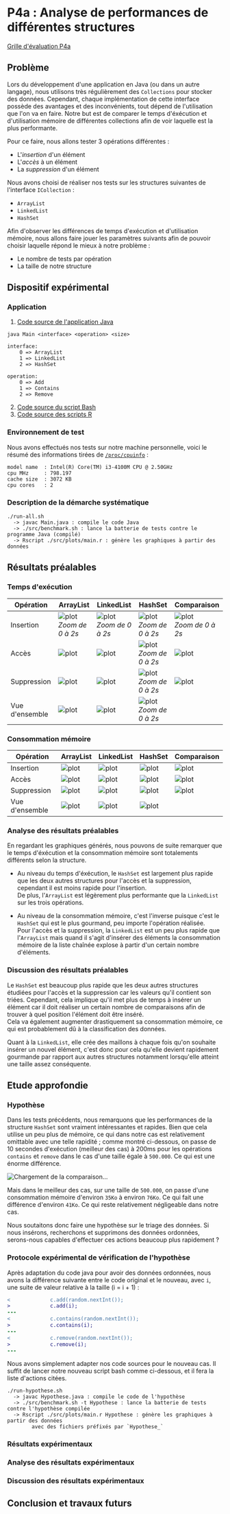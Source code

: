 # P4a : Analyse de performances de différentes structures

[Grille d'évaluation P4a](https://docs.google.com/spreadsheets/d/1Ki0FJpb8fR_yDCS4hYwoEPKs_Ap4UxTZ5MOpkdj0GVU/edit#gid=0)

## Problème

Lors du développement d'une application en Java (ou dans un autre langage), nous utilisons très régulièrement des `Collections` pour stocker des données. Cependant, chaque implémentation de cette interface possède des avantages et des inconvénients, tout dépend de l'utilisation que l'on va en faire.
Notre but est de comparer le temps d'éxécution et d'utilisation mémoire de différentes collections afin de voir laquelle est la plus performante.

Pour ce faire, nous allons tester 3 opérations différentes :
- L'*insertion* d'un élément
- L'*accès* à un élément
- La *suppression* d'un élément

Nous avons choisi de réaliser nos tests sur les structures suivantes de l'interface `ICollection` :
- `ArrayList`
- `LinkedList`
- `HashSet`

Afin d'observer les différences de temps d'exécution et d'utilisation mémoire, nous allons faire jouer les paramètres suivants afin
de pouvoir choisir laquelle répond le mieux à notre problème :
- Le nombre de tests par opération
- La taille de notre structure

## Dispositif expérimental

### Application

1. [Code source de l'application Java](src/java/Main.java)

```
java Main <interface> <operation> <size>
```
```
interface:
    0 => ArrayList
    1 => LinkedList
    2 => HashSet

operation:
    0 => Add
    1 => Contains
    2 => Remove
 ```
 
2. [Code source du script Bash](src/benchmark.sh)
3. [Code source des scripts R](src/plots)

### Environnement de test

Nous avons effectués nos tests sur notre machine personnelle, voici le résumé des informations tirées de [`/proc/cpuinfo`](data/cpuinfo.txt) :
```
model name	: Intel(R) Core(TM) i3-4100M CPU @ 2.50GHz
cpu MHz		: 798.197
cache size	: 3072 KB
cpu cores	: 2
```

### Description de la démarche systématique

```
./run-all.sh
  -> javac Main.java : compile le code Java
  -> ./src/benchmark.sh : lance la batterie de tests contre le programme Java (compilé)
  -> Rscript ./src/plots/main.r : génère les graphiques à partir des données
```

## Résultats préalables

### Temps d'exécution

| Opération            | ArrayList                 | LinkedList                | HashSet                   | Comparaison               |
|----------------------|---------------------------|---------------------------|---------------------------|---------------------------|
| Insertion            | ![plot](plots/Main_ExecTime_ArrayList_add_.jpg)<br/>*Zoom de 0 à 2s* | ![plot](plots/Main_ExecTime_LinkedList_add_.jpg)<br/>*Zoom de 0 à 2s* | ![plot](plots/Main_ExecTime_HashSet_add_.jpg)<br/>*Zoom de 0 à 2s* | ![plot](plots/Main_ExecTime_toutes_add_.jpg)<br/>*Zoom de 0 à 2s* |
| Accès                | ![plot](plots/Main_ExecTime_ArrayList_contains_.jpg) | ![plot](plots/Main_ExecTime_LinkedList_contains_.jpg) | ![plot](plots/Main_ExecTime_HashSet_contains_.jpg)<br/>*Zoom de 0 à 2s* | ![plot](plots/Main_ExecTime_toutes_contains_.jpg) |
| Suppression          | ![plot](plots/Main_ExecTime_ArrayList_remove_.jpg) | ![plot](plots/Main_ExecTime_LinkedList_remove_.jpg) | ![plot](plots/Main_ExecTime_HashSet_remove_.jpg)<br/>*Zoom de 0 à 2s* | ![plot](plots/Main_ExecTime_toutes_remove_.jpg) |
| Vue d'ensemble       | ![plot](plots/Main_ExecTime_ArrayList_tous_.jpg) | ![plot](plots/Main_ExecTime_LinkedList_tous_.jpg) | ![plot](plots/Main_ExecTime_HashSet_tous_.jpg)<br/>*Zoom de 0 à 2s* |                          |

### Consommation mémoire

| Opération            | ArrayList                 | LinkedList                | HashSet                   | Comparaison               |
|----------------------|---------------------------|---------------------------|---------------------------|---------------------------|
| Insertion            | ![plot](plots/Main_MemoryUsage_ArrayList_add_.jpg) | ![plot](plots/Main_MemoryUsage_LinkedList_add_.jpg) | ![plot](plots/Main_MemoryUsage_HashSet_add_.jpg) | ![plot](plots/Main_MemoryUsage_toutes_add_.jpg) |
| Accès                | ![plot](plots/Main_MemoryUsage_ArrayList_contains_.jpg) | ![plot](plots/Main_MemoryUsage_LinkedList_contains_.jpg) | ![plot](plots/Main_MemoryUsage_HashSet_contains_.jpg) | ![plot](plots/Main_MemoryUsage_toutes_contains_.jpg) |
| Suppression          | ![plot](plots/Main_MemoryUsage_ArrayList_remove_.jpg) | ![plot](plots/Main_MemoryUsage_LinkedList_remove_.jpg) | ![plot](plots/Main_MemoryUsage_HashSet_remove_.jpg) | ![plot](plots/Main_MemoryUsage_toutes_remove_.jpg) |
| Vue d'ensemble       | ![plot](plots/Main_MemoryUsage_HashSet_tous_.jpg) | ![plot](plots/Main_MemoryUsage_LinkedList_tous_.jpg) | ![plot](plots/Main_MemoryUsage_ArrayList_tous_.jpg) |                          |

### Analyse des résultats préalables

En regardant les graphiques générés, nous pouvons de suite remarquer que le temps d'éxécution et la consommation mémoire sont totalements différents selon la structure.

- Au niveau du temps d'éxécution, le `HashSet` est largement plus rapide que les deux autres structures pour l'accès et la suppression, cependant il est moins rapide pour l'insertion. <br/>
De plus, l'`ArrayList` est légèrement plus performante que la `LinkedList` sur les trois opérations.

- Au niveau de la consommation mémoire, c'est l'inverse puisque c'est le `HashSet` qui est le plus gourmand, peu importe l'opération réalisée.<br/>
Pour l'accès et la suppression, la `LinkedList` est un peu plus rapide que l'`ArrayList` mais quand il s'agit d'insérer des éléments la consommation mémoire de la liste chaînée explose à partir d'un certain nombre d'éléments.

### Discussion des résultats préalables

Le `HashSet` est beaucoup plus rapide que les deux autres structures étudiées pour l'accès et la suppression car les valeurs qu'il contient son triées. Cependant, cela implique qu'il met plus de temps à insérer un élément car il doit réaliser un certain nombre de comparaisons afin de trouver à quel position l'élément doit être inséré. <br/>
Cela va également augmenter drastiquement sa consommation mémoire, ce qui est probablement dû à la classification des données.

Quant à la `LinkedList`, elle crée des maillons à chaque fois qu'on souhaite insérer un nouvel élément, c'est donc pour cela qu'elle devient rapidement gourmande par rapport aux autres structures notamment lorsqu'elle atteint une taille assez conséquente.

## Etude approfondie

### Hypothèse

Dans les tests précédents, nous remarquons que les performances de la structure
`HashSet` sont vraiment intéressantes et rapides. Bien que cela utilise un peu
plus de mémoire, ce qui dans notre cas est relativement omittable avec une telle
rapidité ; comme montré ci-dessous, on passe de 10 secondes d'exécution
(meilleur des cas) à 200ms pour les opérations `contains` et `remove` 
dans le cas d'une taille égale à `500.000`. Ce qui est une énorme différence.

![Chargement de la comparaison...](plots/Main_ExecTime_comparaison.jpg)

Mais dans le meilleur des cas, sur une taille de `500.000`, on passe d'une
consommation mémoire d'environ `35Ko` à environ `76Ko`. Ce qui fait une
différence d'environ `41Ko`. Ce qui reste relativement négligeable dans notre
cas.

Nous soutaitons donc faire une hypothèse sur le triage des données. Si nous
insérons, recherchons et supprimons des données ordonnées, serons-nous capables
d'effectuer ces actions beaucoup plus rapidement ?

### Protocole expérimental de vérification de l'hypothèse

Après adaptation du code java pour avoir des données ordonnées, nous avons la
différence suivante entre le code original et le nouveau, avec `i`, une suite de
valeur relative à la taille (i = i + 1) :

```diff
<             c.add(random.nextInt());
>             c.add(i);
---
<             c.contains(random.nextInt());
>             c.contains(i);
---
<             c.remove(random.nextInt());
>             c.remove(i);
---
```

Nous avons simplement adapter nos code sources pour le nouveau cas. Il suffit de
lancer notre nouveau script bash comme ci-dessous, et il fera la liste d'actions
citées.
```
./run-hypothese.sh
  -> javac Hypothese.java : compile le code de l'hypothèse
  -> ./src/benchmark.sh -t Hypothese : lance la batterie de tests contre l'hypothèse compilée
  -> Rscript ./src/plots/main.r Hypothese : génère les graphiques à partir des données
        avec des fichiers préfixés par `Hypothese_`
```

### Résultats expérimentaux

### Analyse des résultats expérimentaux

### Discussion des résultats expérimentaux

## Conclusion et travaux futurs
